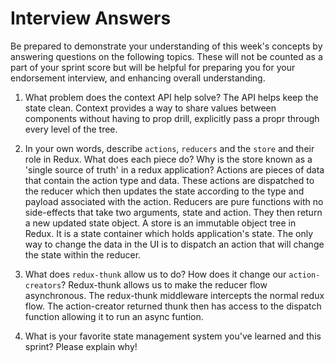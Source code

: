 # Interview Answers
Be prepared to demonstrate your understanding of this week's concepts by answering questions on the following topics. These will not be counted as a part of your sprint score but will be helpful for preparing you for your endorsement interview, and enhancing overall understanding.

1. What problem does the context API help solve?
The API helps keep the state clean. Context provides a way to share values between components without having to prop drill, explicitly pass a propr through every level of the tree. 

2. In your own words, describe `actions`, `reducers` and the `store` and their role in Redux. What does each piece do? Why is the store known as a 'single source of truth' in a redux application?
Actions are pieces of data that contain the action type and data. These actions are dispatched to the reducer which then updates the state according to the type and payload associated with the action. Reducers are pure functions with no side-effects that take two arguments, state and action. They then return a new updated state object. A store is an immutable object tree in Redux. It is a state container which holds application's state. The only way to change the data in the UI is to dispatch an action that will change the state within the reducer. 

3. What does `redux-thunk` allow us to do? How does it change our `action-creators`?
Redux-thunk allows us to make the reducer flow asynchronous. The redux-thunk middleware intercepts the normal redux flow. The action-creator returned thunk then has access to the dispatch function allowing it to run an async funtion. 

4. What is your favorite state management system you've learned and this sprint? Please explain why!